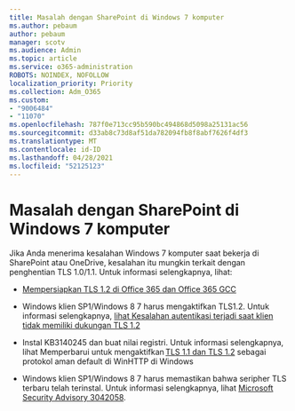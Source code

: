 ```yaml
---
title: Masalah dengan SharePoint di Windows 7 komputer
ms.author: pebaum
author: pebaum
manager: scotv
ms.audience: Admin
ms.topic: article
ms.service: o365-administration
ROBOTS: NOINDEX, NOFOLLOW
localization_priority: Priority
ms.collection: Adm_O365
ms.custom:
- "9006484"
- "11070"
ms.openlocfilehash: 787f0e713cc95b590bc494868d5098a25131ac56
ms.sourcegitcommit: d33ab8c73d8af51da782094fb8f8abf7626f4df3
ms.translationtype: MT
ms.contentlocale: id-ID
ms.lasthandoff: 04/28/2021
ms.locfileid: "52125123"
---
```

# <a name="issues-with-sharepoint-on-windows-7-machines"></a>Masalah dengan SharePoint di Windows 7 komputer

Jika Anda menerima kesalahan Windows 7 komputer saat bekerja di SharePoint atau OneDrive, kesalahan itu mungkin terkait dengan penghentian TLS 1.0/1.1. Untuk informasi selengkapnya, lihat:

- [Mempersiapkan TLS 1.2 di Office 365 dan Office 365 GCC](https://docs.microsoft.com/microsoft-365/compliance/prepare-tls-1.2-in-office-365)

- Windows klien SP1/Windows 8 7 harus mengaktifkan TLS1.2. Untuk informasi selengkapnya, [lihat Kesalahan autentikasi terjadi saat klien tidak memiliki dukungan TLS 1.2](https://review.docs.microsoft.com/sharepoint/troubleshoot/administration/authentication-errors-tls12-support)

- Instal KB3140245 dan buat nilai registri. Untuk informasi selengkapnya, lihat Memperbarui untuk mengaktifkan [TLS 1.1 dan TLS 1.2](https://support.microsoft.com/topic/update-to-enable-tls-1-1-and-tls-1-2-as-default-secure-protocols-in-winhttp-in-windows-c4bd73d2-31d7-761e-0178-11268bb10392) sebagai protokol aman default di WinHTTP di Windows

- Windows klien SP1/Windows 8 7 harus memastikan bahwa seripher TLS terbaru telah terinstal. Untuk informasi selengkapnya, lihat [Microsoft Security Advisory 3042058](https://docs.microsoft.com/security-updates/SecurityAdvisories/2015/3042058). 


